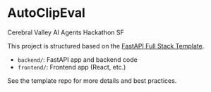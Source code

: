 # AutoClipEval
Cerebral Valley AI Agents Hackathon SF

This project is structured based on the [FastAPI Full Stack Template](https://github.com/fastapi/full-stack-fastapi-template).

- `backend/`: FastAPI app and backend code
- `frontend/`: Frontend app (React, etc.)

See the template repo for more details and best practices.
